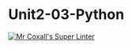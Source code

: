 # Unit2-03-Python
[![Mr Coxall's Super Linter](https://github.com/ICS3U-Programming-CarolynWP/Unit2-03-Python/workflows/Mr%20Coxall's%20Super%20Linter/badge.svg)](https://github.com/ICS3U-Programming-CarolynWP/Unit2-03-Python/actions/)
